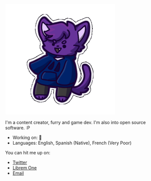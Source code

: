 ![3dpointify](/3dpointify.gif)

I'm a content creator, furry and game dev. I'm also into open source software. :P

- Working on: 👀
- Languages: English, Spanish (Native), French (Very Poor)

You can hit me up on:
- [Twitter](https://twitter.com/Pointifurry)
- [Librem One](https://social.librem.one/@pointify)
- [Email](mailto:pointifyy@zohomail.com)
